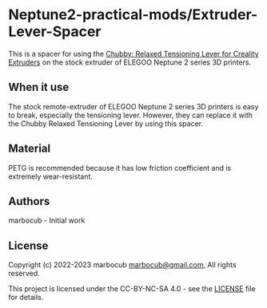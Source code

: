 # Neptune2-practical-mods/Extruder-Lever-Spacer

This is a spacer for using the [Chubby: Relaxed Tensioning Lever for Creality Extruders](https://www.printables.com/en/model/220043) on the stock extruder of ELEGOO Neptune 2 series 3D printers.

## When it use

The stock remote-extruder of ELEGOO Neptune 2 series 3D printers is easy to break, especially the tensioning lever.
However, they can replace it with the Chubby Relaxed Tensioning Lever by using this spacer.

## Material

PETG is recommended because it has low friction coefficient and is extremely wear-resistant.

## Authors

marbocub - Initial work

## License

Copyright (c) 2022-2023 marbocub marbocub@gmail.com, All rights reserved.

This project is licensed under the CC-BY-NC-SA 4.0 - see the [LICENSE](../LICENSE) file for details.
